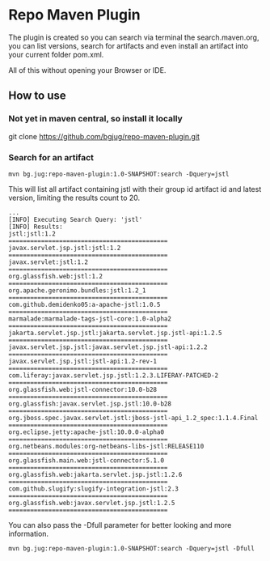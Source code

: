 # Repo Maven Plugin

The plugin is created so you can search via terminal the search.maven.org, you can list versions, search for artifacts and even install an artifact into your current folder pom.xml. 

All of this without opening your Browser or IDE.

## How to use

### Not yet in maven central, so install it locally

git clone https://github.com/bgjug/repo-maven-plugin.git

### Search for an artifact

``mvn bg.jug:repo-maven-plugin:1.0-SNAPSHOT:search -Dquery=jstl``

This will list all artifact containing jstl with their group id artifact id and latest version, limiting the results count to 20.



````
...
[INFO] Executing Search Query: 'jstl'
[INFO] Results:
jstl:jstl:1.2
============================================
javax.servlet.jsp.jstl:jstl:1.2
============================================
javax.servlet:jstl:1.2
============================================
org.glassfish.web:jstl:1.2
============================================
org.apache.geronimo.bundles:jstl:1.2_1
============================================
com.github.demidenko05:a-apache-jstl:1.0.5
============================================
marmalade:marmalade-tags-jstl-core:1.0-alpha2
============================================
jakarta.servlet.jsp.jstl:jakarta.servlet.jsp.jstl-api:1.2.5
============================================
javax.servlet.jsp.jstl:javax.servlet.jsp.jstl-api:1.2.2
============================================
javax.servlet.jsp.jstl:jstl-api:1.2-rev-1
============================================
com.liferay:javax.servlet.jsp.jstl:1.2.3.LIFERAY-PATCHED-2
============================================
org.glassfish.web:jstl-connector:10.0-b28
============================================
org.glassfish:javax.servlet.jsp.jstl:10.0-b28
============================================
org.jboss.spec.javax.servlet.jstl:jboss-jstl-api_1.2_spec:1.1.4.Final
============================================
org.eclipse.jetty:apache-jstl:10.0.0-alpha0
============================================
org.netbeans.modules:org-netbeans-libs-jstl:RELEASE110
============================================
org.glassfish.main.web:jstl-connector:5.1.0
============================================
org.glassfish.web:jakarta.servlet.jsp.jstl:1.2.6
============================================
com.github.slugify:slugify-integration-jstl:2.3
============================================
org.glassfish.web:javax.servlet.jsp.jstl:1.2.5
============================================
```` 

You can also pass the -Dfull parameter for better looking and more information.


``mvn bg.jug:repo-maven-plugin:1.0-SNAPSHOT:search -Dquery=jstl -Dfull``
